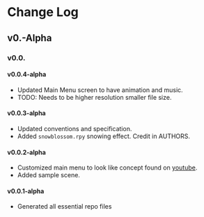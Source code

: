 # Change Log

## v0.-Alpha

### v0.0.

#### v0.0.4-alpha

- Updated Main Menu screen to have animation and music.
- TODO: Needs to be higher resolution smaller file size.

#### v0.0.3-alpha

- Updated conventions and specification.
- Added `snowblossom.rpy` snowing effect. Credit in AUTHORS.

#### v0.0.2-alpha

- Customized main menu to look like concept found on [youtube](https://www.youtube.com/watch?v=TxymzI9Q12U).
- Added sample scene.

#### v0.0.1-alpha

- Generated all essential repo files